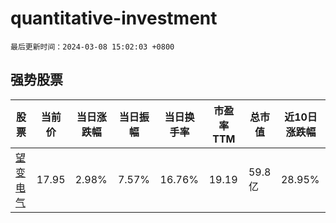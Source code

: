 # quantitative-investment

`最后更新时间：2024-03-08 15:02:03 +0800`

## 强势股票

|股票|当前价|当日涨跌幅|当日振幅|当日换手率|市盈率TTM|总市值|近10日涨跌幅|
|----|----|----|----|----|----|----|----|
|[望变电气](https://xueqiu.com/S/SH603191)|17.95|2.98%|7.57%|16.76%|19.19|59.8亿|28.95%|

